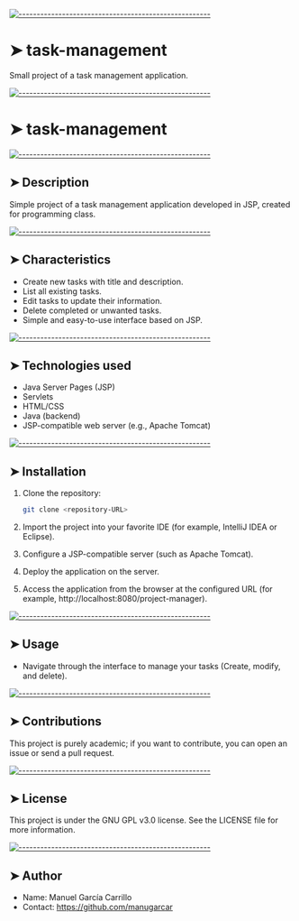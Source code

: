 <!-- ⚠️ This README has been generated from the file(s) "blueprint.md" ⚠️-->
[![-----------------------------------------------------](https://raw.githubusercontent.com/andreasbm/readme/master/assets/lines/colored.png)]( task-management)

# ➤ task-management

Small project of a task management application.

[![-----------------------------------------------------](https://raw.githubusercontent.com/andreasbm/readme/master/assets/lines/colored.png)]( task-management)

# ➤ task-management


[![-----------------------------------------------------](https://raw.githubusercontent.com/andreasbm/readme/master/assets/lines/colored.png)](#descripcin)

## ➤ Description

Simple project of a task management application developed in JSP, created for programming class.


[![-----------------------------------------------------](https://raw.githubusercontent.com/andreasbm/readme/master/assets/lines/colored.png)](#caractersticas)

## ➤ Characteristics

- Create new tasks with title and description.
- List all existing tasks.
- Edit tasks to update their information.
- Delete completed or unwanted tasks.
- Simple and easy-to-use interface based on JSP.


[![-----------------------------------------------------](https://raw.githubusercontent.com/andreasbm/readme/master/assets/lines/colored.png)](#tecnologas-utilizadas)

## ➤ Technologies used

- Java Server Pages (JSP)
- Servlets
- HTML/CSS
- Java (backend)
- JSP-compatible web server (e.g., Apache Tomcat)


[![-----------------------------------------------------](https://raw.githubusercontent.com/andreasbm/readme/master/assets/lines/colored.png)](#instalacin-y-ejecucin)

## ➤ Installation

1. Clone the repository:
   ```bash
   git clone <repository-URL>

2. Import the project into your favorite IDE (for example, IntelliJ IDEA or Eclipse).

3. Configure a JSP-compatible server (such as Apache Tomcat).

4. Deploy the application on the server.

5. Access the application from the browser at the configured URL (for example, http://localhost:8080/project-manager).


[![-----------------------------------------------------](https://raw.githubusercontent.com/andreasbm/readme/master/assets/lines/colored.png)](#uso)

## ➤ Usage

- Navigate through the interface to manage your tasks (Create, modify, and delete).


[![-----------------------------------------------------](https://raw.githubusercontent.com/andreasbm/readme/master/assets/lines/colored.png)](#contribuciones)

## ➤ Contributions

This project is purely academic; if you want to contribute, you can open an issue or send a pull request.


[![-----------------------------------------------------](https://raw.githubusercontent.com/andreasbm/readme/master/assets/lines/colored.png)](#licencia)

## ➤ License

This project is under the GNU GPL v3.0 license. See the LICENSE file for more information.


[![-----------------------------------------------------](https://raw.githubusercontent.com/andreasbm/readme/master/assets/lines/colored.png)](#autor)

## ➤ Author

- Name: Manuel García Carrillo
- Contact: https://github.com/manugarcar
